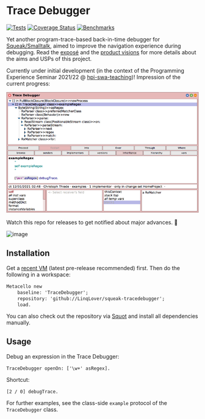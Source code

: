 # Trace Debugger

[![Tests](https://github.com/LinqLover/squeak-tracedebugger/actions/workflows/tests.yml/badge.svg)](https://github.com/LinqLover/squeak-tracedebugger/actions)
[![Coverage Status](https://coveralls.io/repos/github/LinqLover/squeak-tracedebugger/badge.svg?branch=main)](https://coveralls.io/github/LinqLover/squeak-tracedebugger)
[![Benchmarks](https://img.shields.io/badge/-benchmarks-blue)](https://LinqLover.github.io/squeak-tracedebugger/dev/bench/)

Yet another program-trace-based back-in-time debugger for [Squeak/Smalltalk](https://squeak.org/), aimed to improve the navigation experience during debugging.
Read the [exposé](./docs/exposé.md) and the [product visions](./docs/product-visions.md) for more details about the aims and USPs of this project.

Currently under initial development (in the context of the Programming Experience Seminar 2021/22 @ [hpi-swa-teaching](https://github.com/hpi-swa-teaching))!
Impression of the current progress:

![`TraceDebugger exampleRegex`](images/regex-trace.png)

Watch this repo for releases to get notified about major advances. 🙂

![image](https://user-images.githubusercontent.com/38782922/140797909-e27c6a5b-757d-45cb-aebe-55159b8e9dc4.png)

## Installation

Get a [recent VM](https://github.com/OpenSmalltalk/opensmalltalk-vm/releases) (latest pre-release recommended) first.
Then do the following in a workspace:

```smalltalk
Metacello new
    baseline: 'TraceDebugger';
    repository: 'github://LinqLover/squeak-tracedebugger';
    load.
```

You can also check out the repository via [Squot](https://github.com/hpi-swa/Squot) and install all dependencies manually.

## Usage

Debug an expression in the Trace Debugger:

```smalltalk
TraceDebugger openOn: ['\w+' asRegex].
```

Shortcut:
```smalltalk
[2 / 0] debugTrace.
```

For further examples, see the class-side `example` protocol of the `TraceDebugger` class.
